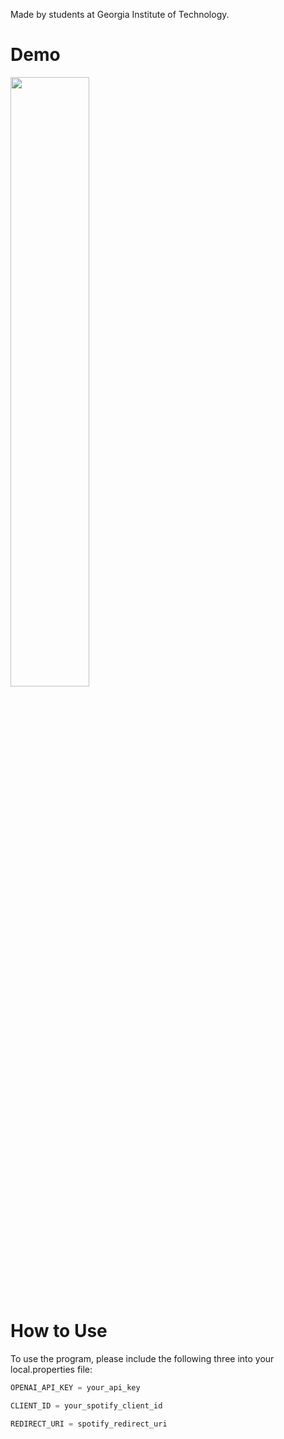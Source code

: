 Made by students at Georgia Institute of Technology.


# Demo
[<img src="https://youtu.be/_Fh7P1hxAhg" width="50%">](https://youtu.be/_Fh7P1hxAhg "Now in Android: 55")


# How to Use
To use the program, please include the following three into your local.properties file:


```Java
OPENAI_API_KEY = your_api_key

CLIENT_ID = your_spotify_client_id

REDIRECT_URI = spotify_redirect_uri
```


